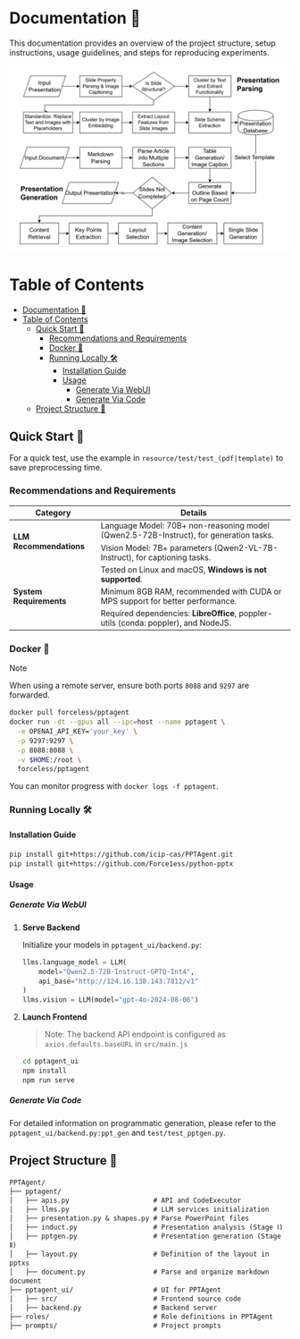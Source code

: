 # Documentation 📝

This documentation provides an overview of the project structure, setup instructions, usage guidelines, and steps for reproducing experiments.

<p align="center">
  <img src="resource/PPTAgent-workflow.jpg" alt="PPTAgent Workflow">
</p>

Table of Contents
=================
- [Documentation 📝](#documentation-)
- [Table of Contents](#table-of-contents)
  - [Quick Start 🚀](#quick-start-)
    - [Recommendations and Requirements](#recommendations-and-requirements)
    - [Docker 🐳](#docker-)
    - [Running Locally 🛠](#running-locally-)
      - [Installation Guide](#installation-guide)
      - [Usage](#usage)
        - [Generate Via WebUI](#generate-via-webui)
        - [Generate Via Code](#generate-via-code)
  - [Project Structure 📂](#project-structure-)

## Quick Start 🚀
For a quick test, use the example in `resource/test/test_(pdf|template)` to save preprocessing time.

### Recommendations and Requirements

<table>
  <thead>
    <tr>
      <th>Category</th>
      <th>Details</th>
    </tr>
  </thead>
  <tbody>
    <tr>
      <td rowspan="2"><b>LLM Recommendations</b></td>
      <td>Language Model: 70B+ non-reasoning model (Qwen2.5-72B-Instruct), for generation tasks.</td>
    </tr>
    <tr>
      <td>Vision Model: 7B+ parameters (Qwen2-VL-7B-Instruct), for captioning tasks.</td>
    </tr>
    <tr>
      <td rowspan="3"><b>System Requirements</b></td>
      <td>Tested on Linux and macOS, <b>Windows is not supported</b>.</td>
    </tr>
    <tr>
      <td>Minimum 8GB RAM, recommended with CUDA or MPS support for better performance.</td>
    </tr>
    <tr>
      <td>Required dependencies: <b>LibreOffice</b>, poppler-utils (conda: poppler), and NodeJS.</td>
    </tr>
  </tbody>
</table>

### Docker 🐳

> [!NOTE]
> When using a remote server, ensure both ports `8088` and `9297` are forwarded.

```bash
docker pull forceless/pptagent
docker run -dt --gpus all --ipc=host --name pptagent \
  -e OPENAI_API_KEY='your_key' \
  -p 9297:9297 \
  -p 8088:8088 \
  -v $HOME:/root \
  forceless/pptagent
```

You can monitor progress with `docker logs -f pptagent`.

### Running Locally 🛠

#### Installation Guide

```bash
pip install git+https://github.com/icip-cas/PPTAgent.git
pip install git+https://github.com/Force1ess/python-pptx
```

#### Usage

##### Generate Via WebUI

1. **Serve Backend**

   Initialize your models in `pptagent_ui/backend.py`:
   ```python
   llms.language_model = LLM(
       model="Qwen2.5-72B-Instruct-GPTQ-Int4",
       api_base="http://124.16.138.143:7812/v1"
   )
   llms.vision = LLM(model="gpt-4o-2024-08-06")
   ```

2. **Launch Frontend**

   > Note: The backend API endpoint is configured as `axios.defaults.baseURL` in `src/main.js`

   ```bash
   cd pptagent_ui
   npm install
   npm run serve
   ```

##### Generate Via Code

For detailed information on programmatic generation, please refer to the `pptagent_ui/backend.py:ppt_gen` and `test/test_pptgen.py`.

## Project Structure 📂

```
PPTAgent/
├── pptagent/
│   ├── apis.py                     # API and CodeExecutor
│   ├── llms.py                     # LLM services initialization
│   ├── presentation.py & shapes.py # Parse PowerPoint files
│   ├── induct.py                   # Presentation analysis (Stage Ⅰ)
│   ├── pptgen.py                   # Presentation generation (Stage Ⅱ)
│   ├── layout.py                   # Definition of the layout in pptxs
│   ├── document.py                 # Parse and organize markdown document
├── pptagent_ui/                    # UI for PPTAgent
|   ├── src/                        # Frontend source code
│   ├── backend.py                  # Backend server
├── roles/                          # Role definitions in PPTAgent
├── prompts/                        # Project prompts
```
